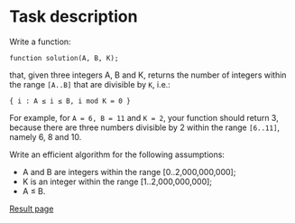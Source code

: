 # Task description

Write a function:

    function solution(A, B, K);

that, given three integers A, B and K, returns the number of integers within the range `[A..B]` that are divisible by `K`, i.e.:

    { i : A ≤ i ≤ B, i mod K = 0 }

For example, for `A = 6, B = 11` and `K = 2`, your function should return 3, because there are three numbers divisible by 2 within the range `[6..11]`, namely 6, 8 and 10.

Write an efficient algorithm for the following assumptions:

-   A and B are integers within the range [0..2,000,000,000];
-   K is an integer within the range [1..2,000,000,000];
-   A ≤ B.

[Result page](https://app.codility.com/demo/results/training5PTM89-5VX/)
